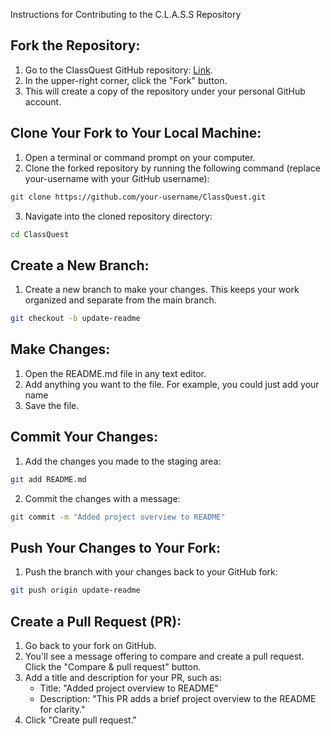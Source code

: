 Instructions for Contributing to the C.L.A.S.S Repository
## Fork the Repository:

1. Go to the ClassQuest GitHub repository: [Link](https://github.com/bishal0922/ClassQuest).
2. In the upper-right corner, click the "Fork" button.
3. This will create a copy of the repository under your personal GitHub account.

## Clone Your Fork to Your Local Machine:

1. Open a terminal or command prompt on your computer.
2. Clone the forked repository by running the following command (replace your-username with your GitHub username):

```bash
git clone https://github.com/your-username/ClassQuest.git
```

3. Navigate into the cloned repository directory:

```bash
cd ClassQuest
```

## Create a New Branch:

1. Create a new branch to make your changes. This keeps your work organized and separate from the main branch.

```bash
git checkout -b update-readme
```

## Make Changes:

1. Open the README.md file in any text editor.
2. Add anything you want to the file. For example, you could just add your name
3. Save the file.

## Commit Your Changes:

1. Add the changes you made to the staging area:

```bash
git add README.md
```

2. Commit the changes with a message:

```bash
git commit -m "Added project overview to README"
```

## Push Your Changes to Your Fork:

1. Push the branch with your changes back to your GitHub fork:

```bash
git push origin update-readme
```

## Create a Pull Request (PR):

1. Go back to your fork on GitHub.
2. You'll see a message offering to compare and create a pull request. Click the "Compare & pull request" button.
3. Add a title and description for your PR, such as:
    - Title: "Added project overview to README"
    - Description: "This PR adds a brief project overview to the README for clarity."
4. Click "Create pull request."
